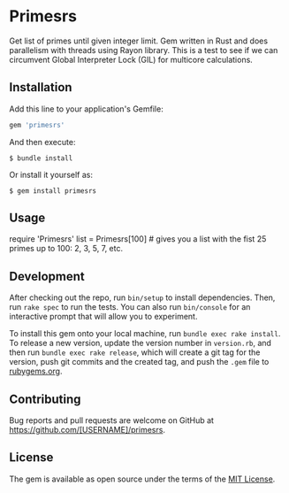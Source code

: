 # Primesrs

Get list of primes until given integer limit.
Gem written in Rust and does parallelism with threads using Rayon library.
This is a test to see if we can circumvent Global Interpreter Lock (GIL) for multicore calculations.

## Installation

Add this line to your application's Gemfile:

```ruby
gem 'primesrs'
```

And then execute:

    $ bundle install

Or install it yourself as:

    $ gem install primesrs

## Usage

require 'Primesrs'
list = Primesrs[100] # gives you a list with the fist 25 primes up to 100: 2, 3, 5, 7, etc.

## Development

After checking out the repo, run `bin/setup` to install dependencies. Then, run `rake spec` to run the tests. You can also run `bin/console` for an interactive prompt that will allow you to experiment.

To install this gem onto your local machine, run `bundle exec rake install`. To release a new version, update the version number in `version.rb`, and then run `bundle exec rake release`, which will create a git tag for the version, push git commits and the created tag, and push the `.gem` file to [rubygems.org](https://rubygems.org).

## Contributing

Bug reports and pull requests are welcome on GitHub at https://github.com/[USERNAME]/primesrs.

## License

The gem is available as open source under the terms of the [MIT License](https://opensource.org/licenses/MIT).

